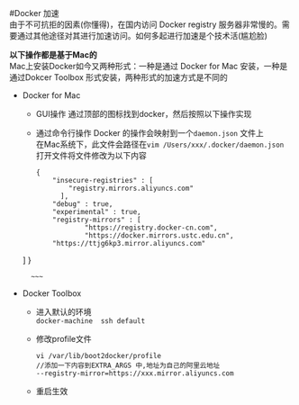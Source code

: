 #Docker 加速  
由于不可抗拒的因素(你懂得)，在国内访问 Docker registry 服务器非常慢的。需要通过其他途径对其进行加速访问。如何多起进行加速是个技术活(尴尬脸)  

__以下操作都是基于Mac的__  
Mac上安装Docker如今又两种形式：一种是通过 Docker for Mac 安装，一种是通过Dokcer Toolbox 形式安装，两种形式的加速方式是不同的  

* Docker for Mac    
    * GUI操作
        通过顶部的图标找到docker，然后按照以下操作实现  
        ![]()  
        ![]()  

    * 通过命令行操作
        Docker 的操作会映射到一个`daemon.json` 文件上  
        在Mac系统下，此文件会路径在`vim /Users/xxx/.docker/daemon.json`  
        打开文件将文件修改为以下内容  
        ~~~
        {
            "insecure-registries" : [
                "registry.mirrors.aliyuncs.com"
              ],
            "debug" : true,
            "experimental" : true,
            "registry-mirrors" : [
                    "https://registry.docker-cn.com",
                    "https://docker.mirrors.ustc.edu.cn",
            "https://ttjg6kp3.mirror.aliyuncs.com"
  ]
}
        
        ~~~
*  Docker Toolbox   
   * 进入默认的环境  
       `docker-machine  ssh default`  
   * 修改profile文件  
       
       ~~~
       vi /var/lib/boot2docker/profile
       //添加一下内容到EXTRA_ARGS 中,地址为自己的阿里云地址  
       --registry-mirror=https://xxx.mirror.aliyuncs.com
       ~~~
    * 重启生效
       

